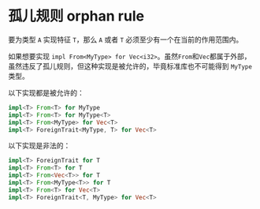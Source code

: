 # 孤儿规则 orphan rule

要为类型 `A` 实现特征 `T`，那么 `A` 或者 `T` 必须至少有一个在当前的作用范围内。

如果想要实现 `impl From<MyType> for Vec<i32>`。虽然`From`和`Vec`都属于外部，虽然违反了孤儿规则，但这种实现是被允许的，毕竟标准库也不可能得到 `MyType`类型。

以下实现都是被允许的：
```rust
impl<T> From<T> for MyType
impl<T> From<T> for MyType<T>
impl<T> From<MyType> for Vec<T>
impl<T> ForeignTrait<MyType, T> for Vec<T>
```

以下实现是非法的：
```rust
impl<T> ForeignTrait for T
impl<T> From<T> for T
impl<T> From<Vec<T>> for T
impl<T> From<MyType<T>> for T
impl<T> From<T> for Vec<T>
impl<T> ForeignTrait<T, MyType> for Vec<T>
```

